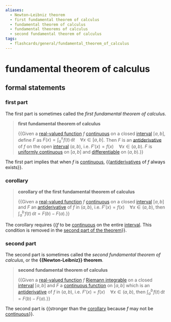 ```yaml
---
aliases:
  - Newton–Leibniz theorem
  - first fundamental theorem of calculus
  - fundamental theorem of calculus
  - fundamental theorems of calculus
  - second fundamental theorem of calculus
tags:
  - flashcards/general/fundamental_theorem_of_calculus
---
```


# fundamental theorem of calculus

## formal statements

### first part

The first part is sometimes called the _first fundamental theorem of calculus_.

> __first fundamental theorem of calculus__
>
> {{Given a [real-valued function](real-valued%20function.md) $f$ [continuous](continuous%20function.md) on a closed [interval](interval%20(mathematics).md) $[a,b]$, define $F$ as $F(x)=\int_a^x\!f(t)\,\mathrm{d}t\quad\forall{x}\in[a,b]$. Then $F$ is an [antiderivative](antiderivative.md) of $f$ on the open [interval](interval%20(mathematics).md) $(a,b)$, i.e. $F'(x)=f(x)\quad\forall{x}\in(a,b)$. $F$ is [uniformly continuous](uniformly%20continuous.md) on $[a,b]$ and [differentiable](differentiable%20function.md) on $(a,b)$.}} <!--SR:!2023-12-24,12,230-->

The first part implies that when $f$ is [continuous](continuous%20function.md), {{[antiderivatives](antiderivative.md) of $f$ always exists}}. <!--SR:!2024-01-31,48,310-->

### corollary

> __corollary of the first fundamental theorem of calculus__
>
> {{Given a [real-valued function](real-valued%20function.md) $f$ [continuous](continuous%20function.md) on a closed [interval](interval%20(mathematics).md) $[a,b]$ and $F$ an [antiderivative](antiderivative.md) of $f$ in $(a,b)$, i.e. $F'(x)=f(x)\quad\forall{x}\in(a,b)$, then $\int_a^b\!f(t)\,\mathrm{d}t=F(b)-F(a)$.}} <!--SR:!2023-12-29,17,230-->

The corollary requires {{$f$ to be [continuous](continuous%20function.md) on the entire [interval](interval%20(mathematics).md). This condition is removed in the [second part of the theorem](#second%20part)}}. <!--SR:!2024-02-14,60,310-->

### second part

The second part is sometimes called the _second fundamental theorem of calculus_, or the __{{Newton-Leibniz}} theorem__. <!--SR:!2023-12-27,19,250-->

> __second fundamental theorem of calculus__
>
> {{Given a [real-valued function](real-valued%20function.md) $f$ [Riemann integrable](Riemann%20integral.md#Riemann%20integrable) on a closed [interval](interval%20(mathematics).md) $[a,b]$ and $F$ a [continuous function](continuous%20function.md) on $[a,b]$ which is an [antiderivative](antiderivative.md) of $f$ in $(a,b)$, i.e. $F'(x)=f(x)\quad\forall{x}\in(a,b)$, then $\int_a^b\!f(t)\,\mathrm{d}t=F(b)-F(a)$.}} <!--SR:!2024-01-01,16,210-->

The second part is {{stronger than the [corollary](#corollary) because $f$ may not be [continuous](continuous%20function.md)}}. <!--SR:!2024-02-18,63,310-->
